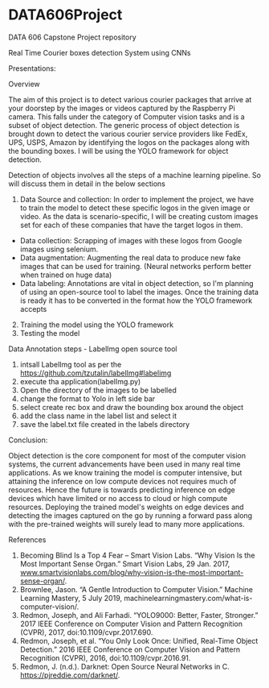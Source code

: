 # DATA606Project
DATA 606 Capstone Project repository 

Real Time Courier boxes detection System using CNNs

Presentations: 

Overview

The aim of this project is to detect various courier packages that arrive at your doorstep by the images or videos captured by the Raspberry Pi camera. This falls under the category of Computer vision tasks and is a subset of object detection. The generic process of object detection is brought down to detect the various courier service providers like FedEx, UPS, USPS, Amazon by identifying the logos on the packages along with the bounding boxes. I will be using the YOLO framework for object detection. 



Detection of objects involves all the steps of a machine learning pipeline. So will discuss them in detail in the below sections

1. Data Source and collection: 
In order to implement the project, we have to train the model to detect these specific logos in the given image or video. As the data is scenario-specific, I will be creating custom images set for each of these companies that have the target logos in them. 
* Data collection: Scrapping of images with these logos from Google images using selenium.
* Data augmentation: Augmenting the real data to produce new fake images that can be used for training. (Neural networks perform better when trained on huge data) 
* Data labeling: Annotations are vital in object detection, so I'm planning of using an open-source tool to label the images. 
Once the training data is ready it has to be converted in the format how the YOLO framework accepts
2. Training the model using the YOLO framework 
3. Testing the model 


Data Annotation steps - LabelImg open source tool
  1. intsall LabelImg tool as per the https://github.com/tzutalin/labelImg#labelimg
  2. execute tha application(labelImg.py)
  3. Open the directory of the images to be labelled 
  4. change the format to Yolo in left side bar 
  5. select create rec box and draw the bounding box around the object 
  6. add the class name in the label list and select it
  7. save the label.txt file created in the labels directory

Conclusion:

Object detection is the core component for most of the computer vision systems, the current advancements have been used in many real time applications. 
As we know training the model is computer intensive, but attaining the inference on low compute devices not requires much of resources. Hence the future is towards predicting inference on edge devices which have limited or no access to cloud or  high compute resources. Deploying the trained model's weights on edge devices and detecting the images captured on the go by running a forward pass along with the pre-trained weights will surely lead to many more applications.


References

1. Becoming Blind Is a Top 4 Fear – Smart Vision Labs. “Why Vision Is the Most Important Sense Organ.” Smart Vision Labs, 29 Jan. 2017, www.smartvisionlabs.com/blog/why-vision-is-the-most-important-sense-organ/.
2. Brownlee, Jason. “A Gentle Introduction to Computer Vision.” Machine Learning Mastery, 5 July 2019, machinelearningmastery.com/what-is-computer-vision/.
3. Redmon, Joseph, and Ali Farhadi. “YOLO9000: Better, Faster, Stronger.” 2017 IEEE Conference on Computer Vision and Pattern Recognition (CVPR), 2017, doi:10.1109/cvpr.2017.690.
4. Redmon, Joseph, et al. “You Only Look Once: Unified, Real-Time Object Detection.” 2016 IEEE Conference on Computer Vision and Pattern Recognition (CVPR), 2016, doi:10.1109/cvpr.2016.91.
5. Redmon, J. (n.d.). Darknet: Open Source Neural Networks in C. https://pjreddie.com/darknet/.
